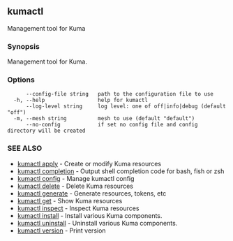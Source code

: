## kumactl

Management tool for Kuma

### Synopsis

Management tool for Kuma.

### Options

```
      --config-file string   path to the configuration file to use
  -h, --help                 help for kumactl
      --log-level string     log level: one of off|info|debug (default "off")
  -m, --mesh string          mesh to use (default "default")
      --no-config            if set no config file and config directory will be created
```

### SEE ALSO

* [kumactl apply](kumactl_apply.md)	 - Create or modify Kuma resources
* [kumactl completion](kumactl_completion.md)	 - Output shell completion code for bash, fish or zsh
* [kumactl config](kumactl_config.md)	 - Manage kumactl config
* [kumactl delete](kumactl_delete.md)	 - Delete Kuma resources
* [kumactl generate](kumactl_generate.md)	 - Generate resources, tokens, etc
* [kumactl get](kumactl_get.md)	 - Show Kuma resources
* [kumactl inspect](kumactl_inspect.md)	 - Inspect Kuma resources
* [kumactl install](kumactl_install.md)	 - Install various Kuma components.
* [kumactl uninstall](kumactl_uninstall.md)	 - Uninstall various Kuma components.
* [kumactl version](kumactl_version.md)	 - Print version

